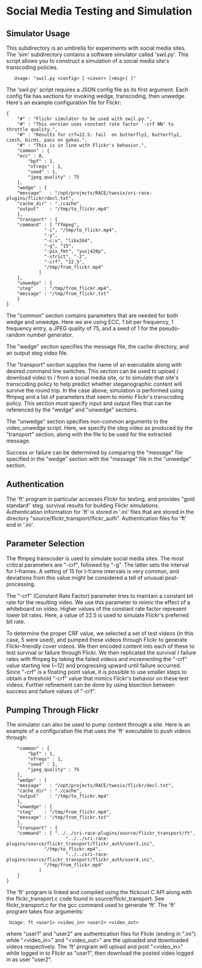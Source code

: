 # Social Media Testing and Simulation

## Simulator Usage

This subdirectory is an umbrella for experiments with social media
sites.  The 'sim' subdirectory contains a software simulator called
'swil.py'.  This script allows you to construct a simulation of a
social media site's transcoding policies.

       Usage: "swil.py <config> [ <cover> [<msg>] ]"


The 'swil.py' script requires a JSON config file as its first
argument.  Each config file has sections for invoking wedge,
transcoding, then unwedge.  Here's an example configuration file for
Flickr:

```
{
    "#" : "Flickr simulator to be used with swil.py.",
    "#" : "This version uses constant rate factor '-crf NN' to throttle quality.",
    "#" : "Results for crf=22.5: fail  on butterfly1, butterfly2, czech, birds, pass on gekas.",
    "#" : "This is in line with Flickr's behavior.",
    "common" : {
	"ecc" : 8,
        "bpf" : 1,
        "nfreqs" : 1,
        "seed" : 1,
        "jpeg_quality" : 75
    },
    "wedge" : { 
	"message"   : "/opt/projects/RACE/twosix/sri-race-plugins/flickr/decl.txt",
	"cache_dir" : "./cache",
	"output"    : "/tmp/to_flickr.mp4"
    },
    "transport" : {
	"command" : [ "ffmpeg",
		      "-i", "/tmp/to_flickr.mp4",
		      "-y",
		      "-c:v", "libx264",
		      "-g", "15",
		      "-pix_fmt", "yuvj420p",
		      "-strict", "-2",
		      "-crf", "22.5",
		      "/tmp/from_flickr.mp4"
		    ]
    },
    "unwedge" : {
	"steg"    : "/tmp/from_flickr.mp4",
	"message" : "/tmp/from_flickr.txt"
    }
}
```

The "common" section contains parameters that are needed for both
wedge and unwedge.  Here we are using ECC, 1 bit per frequency, 1
frequency entry, a JPEG quality of 75, and a seed of 1 for the
pseudo-random number generator.

The "wedge" section specifies the message file, the cache directory,
and an output steg video file.

The "transport" section supplies the name of an executable along with
desired command line switches.  This section can be used to upload /
download video to / from a social media site, or to simulate that
site's transcoding policy to help predict whether steganographic
content will survive the round trip.  In the case above, simulation is
performed using ffmpeg and a list of parameters that seem to mimic
Flickr's transcoding policy.  This section must specify input and
output files that can be referenced by the "wedge" and "unwedge"
sections.

The "unwedge" section specifies non-common arguments to the
video_unwedge script.  Here, we specify the steg video as produced by
the "transport" section, along with the file to be used for the
extracted message.

Success or failure can be determined by comparing the "message" file
specified in the "wedge" section with the "message" file in the
"unwedge" section.

## Authentication

The 'ft' program in particular accesses Flickr for testing, and
provides "gold standard" steg. survival results for building Flickr
simulations.  Authentication information for 'ft' is stored in '.ini'
files that are stored in the directory
"source/flickr_transport/flickr_auth".  Authentication files for 'ft'
end in '.ini'.


## Parameter Selection

The ffmpeg transcoder is used to simulate social media sites.  The
most critical parameters are "-crf", followed by "-g".  The latter sets
the interval for I-frames.  A setting of 15 for I-frame intervals is
very common, and deviations from this value might be considered a tell
of unusual post-processing.

The "-crf" (Constant Rate Factor) parameter tries to maintain a
constant bit rate for the resulting video.  We use this parameter to
mimic the effect of a whiteboard on video.  Higher values of the
constant rate factor represent lower bit rates.  Here, a value of 22.5
is used to simulate Flickr's preferred bit rate.

To determine the proper CRF value, we selected a set of test videos
(in this case, 5 were used), and pumped these videos through Flickr to
generate Flickr-friendly cover videos.  We then encoded content into
each of these to test survival or failure through Flickr.  We then
replicated the survival / failure rates with ffmpeg by taking the
failed videos and incrementing the "-crf" value starting low (~12) and
progressing upward until failure occurred.  Since "-crf" is a floating
point value, it is possible to use smaller steps to obtain a threshold
"-crf" value that mimics Flickr's behavior on these test videos.
Further refinement can be done by using bisection between success and
failure values of "-crf".


## Pumping Through Flickr

The simulator can also be used to pump content through a site.  Here
is an example of a configuration file that uses the 'ft' executable to
push videos through:

```{
    "common" : {
        "bpf" : 1,
        "nfreqs" : 1,
        "seed" : 1,
        "jpeg_quality" : 75
    },
    "wedge" : { 
	"message"   : "/opt/projects/RACE/twosix/flickr/decl.txt",
	"cache_dir" : "./cache",
	"output"    : "/tmp/to_flickr.mp4"
    },
    "unwedge" : {
	"steg"    : "/tmp/from_flickr.mp4",
	"message" : "/tmp/from_flickr.txt"
    },
    "transport" : {
	"command" : [ "../../sri-race-plugins/source/flickr_transport/ft",
                      "../../sri-race-plugins/source/flickr_transport/flickr_auth/user3.ini",
		      "/tmp/to_flickr.mp4",
                      "../../sri-race-plugins/source/flickr_transport/flickr_auth/user4.ini",
		      "/tmp/from_flickr.mp4"
		    ]
    }
}
```

The 'ft' program is linked and compiled using the flickcurl C API
along with the flickr_transport.c code found in
source/flickr_transport.  See flickr_transport.c for the gcc command
used to generate 'ft'.  The 'ft' program takes four arguments:

     Usage: ft <user1> <video_in> <user2> <video_out>

where "user1" and "user2" are authentication files for Flickr (ending
in ".ini") while "<video_in>" and "<video_out>" are the uploaded and
downloaded videos respectively.  The 'ft' program will upload and post
"<video_in>" while logged in to Flickr as "user1", then download the
posted video logged in as user "user2".
